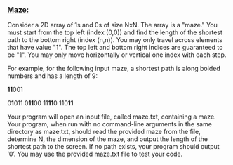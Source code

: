 ### <ins>Maze:</ins>
Consider a 2D array of 1s and 0s of size NxN. The array is a "maze." You must start from the top left (index (0,0)) and find the length of the shortest path to the bottom right (index (n,n)). You may only travel across elements that have value "1". The top left and bottom right indices are guaranteed to be "1". You may only move horizontally or vertical one index with each step.

For example, for the following input maze, a shortest path is along bolded numbers and has a length of 9:

   **11**001 
   
   0**1**011 
   0**11**00 
   11**11**0 
   110**11**
   
Your program will open an input file, called maze.txt, containing a maze. Your program, when run with no command-line arguments in the same directory as maze.txt, should read the provided maze from the file, determine N, the dimension of the maze, and output the length of the shortest path to the screen. If no path exists, your program should output ‘0’. You may use the provided maze.txt file to test your code.
